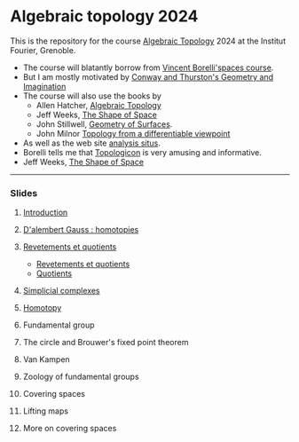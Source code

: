 # Algebraic topology 2024

This is the repository for the course [Algebraic Topology](https://analysis-situs.math.cnrs.fr/Qu-est-ce-que-la-topologie-algebrique.html) 2024 at the
Institut Fourier, Grenoble. 

- The course will blatantly  borrow from [Vincent Borelli'spaces course](https://math.univ-lyon1.fr/homes-www/borrelli/Espace_etudiant/).
- But I am mostly motivated by [Conway and Thurston's Geometry and
Imagination](https://arxiv.org/pdf/1804.03055) 
- The course will also use the books by 
    - Allen Hatcher, [Algebraic Topology](https://pi.math.cornell.edu/~hatcher/AT/AT.pdf)
    - Jeff Weeks, [The Shape of Space](https://www.cs.ubc.ca/~tmm/gc/supplements/ExploringTheShapeOfSpace.pdf)
    - John Stillwell, [Geometry of Surfaces](https://archive.org/details/geometryofsurfac0000stil/page/n235/mode/2up).
    - John Milnor [Topology from a differentiable viewpoint](https://math.uchicago.edu/~may/REU2017/MilnorDiff.pdf)
- As well as the web site [analysis situs](https://analysis-situs.math.cnrs.fr/).
- Borelli tells me that
[Topologicon](https://permamath.e-monsite.com/medias/files/petit-jean-pierre-le-topologicon.pdf) is very amusing and informative.
- Jeff Weeks, [The Shape of Space](https://www.geometrygames.org/ShapeOfSpace/index.html)

---

### Slides


1. [Introduction](https://htmlpreview.github.io/?https://github.com/macbuse/ALG_TOP/blob/master/intro.html)
1.   [D'alembert Gauss : homotopies](https://htmlpreview.github.io/?https://github.com/macbuse/ALG_TOP/blob/master/gauss_dalembert.html)
1. [Revetements et quotients](https://htmlpreview.github.io/?https://github.com/macbuse/ALG_TOP/blob/master/revetments.html)
    - [Revetements et quotients](https://htmlpreview.github.io/?https://github.com/macbuse/ALG_TOP/blob/master/revetments.html)
    - [Quotients](https://htmlpreview.github.io/?https://github.com/macbuse/ALG_TOP/blob/master/quotients.html)


1. [Simplicial complexes](https://htmlpreview.github.io/?https://github.com/macbuse/ALG_TOP/blob/master/simp.html)
2. [Homotopy](https://htmlpreview.github.io/?https://github.com/macbuse/ALG_TOP/blob/master/homotop.html)
1. Fundamental group
1. The circle and Brouwer's fixed point theorem
1. Van Kampen
1. Zoology of fundamental groups
1. Covering spaces
1. Lifting maps
1. More on covering spaces

